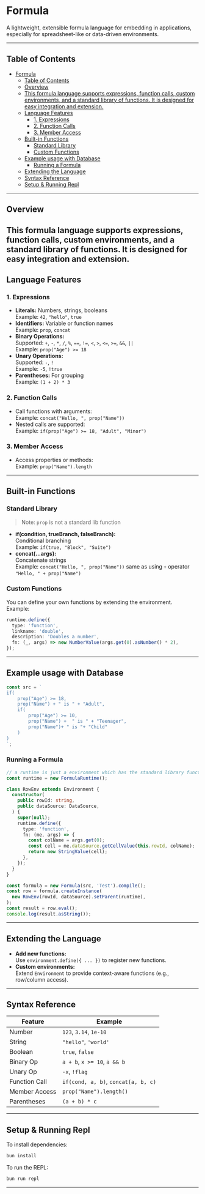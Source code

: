 # Formula

A lightweight, extensible formula language for embedding in applications, especially for spreadsheet-like or data-driven environments.

---

## Table of Contents

- [Formula](#formula)
  - [Table of Contents](#table-of-contents)
  - [Overview](#overview)
  - [This formula language supports expressions, function calls, custom environments, and a standard library of functions. It is designed for easy integration and extension.](#this-formula-language-supports-expressions-function-calls-custom-environments-and-a-standard-library-of-functions-it-is-designed-for-easy-integration-and-extension)
  - [Language Features](#language-features)
    - [1. Expressions](#1-expressions)
    - [2. Function Calls](#2-function-calls)
    - [3. Member Access](#3-member-access)
  - [Built-in Functions](#built-in-functions)
    - [Standard Library](#standard-library)
    - [Custom Functions](#custom-functions)
  - [Example usage with Database](#example-usage-with-database)
    - [Running a Formula](#running-a-formula)
  - [Extending the Language](#extending-the-language)
  - [Syntax Reference](#syntax-reference)
  - [Setup \& Running Repl](#setup--running-repl)

---

## Overview

## This formula language supports expressions, function calls, custom environments, and a standard library of functions. It is designed for easy integration and extension.

## Language Features

### 1. Expressions

- **Literals:** Numbers, strings, booleans  
  Example: `42`, `"hello"`, `true`
- **Identifiers:** Variable or function names  
  Example: `prop`, `concat`
- **Binary Operations:**  
  Supported: `+`, `-`, `*`, `/`, `%`, `==`, `!=`, `<`, `>`, `<=`, `>=`, `&&`, `||`  
  Example: `prop("Age") >= 18`
- **Unary Operations:**  
  Supported: `-`, `!`  
  Example: `-5`, `!true`
- **Parentheses:** For grouping  
  Example: `(1 + 2) * 3`

### 2. Function Calls

- Call functions with arguments:  
  Example: `concat("Hello, ", prop("Name"))`
- Nested calls are supported:  
  Example: `if(prop("Age") >= 18, "Adult", "Minor")`

### 3. Member Access

- Access properties or methods:  
  Example: `prop("Name").length`

---

## Built-in Functions

### Standard Library

> Note: `prop` is not a standard lib function

- **if(condition, trueBranch, falseBranch):**  
  Conditional branching  
  Example: `if(true, "Block", "Suite")`
- **concat(...args):**  
  Concatenate strings  
  Example: `concat("Hello, ", prop("Name"))`
  same as using `+` operator `"Hello, " + prop("Name")`

### Custom Functions

You can define your own functions by extending the environment.  
Example:

```ts
runtime.define({
  type: 'function',
  linkname: 'double',
  description: 'Doubles a number',
  fn: (_, args) => new NumberValue(args.get(0).asNumber() * 2),
});
```

---

## Example usage with Database

```ts
const src = `
if(
	prop("Age") >= 18, 
	prop("Name") + " is " + "Adult",
	if(
		prop("Age") >= 10,
		prop("Name") +  " is " + "Teenager",
		prop("Name")+ " is "+ "Child"
	)
)
`;
```

### Running a Formula

```ts
// a runtime is just a environment which has the standard library functions
const runtime = new FormulaRuntime();

class RowEnv extends Environment {
  constructor(
    public rowId: string,
    public dataSource: DataSource,
  ) {
    super(null);
    runtime.define({
      type: 'function',
      fn: (me, args) => {
        const colName = args.get(0);
        const cell = me.dataSource.getCellValue(this.rowId, colName);
        return new StringValue(cell);
      },
    });
  }
}

const formula = new Formula(src, 'Test').compile();
const row = formula.createInstance(
  new RowEnv(rowId, dataSource).setParent(runtime),
);
const result = row.eval();
console.log(result.asString());
```

---

## Extending the Language

- **Add new functions:**  
  Use `environment.define({ ... })` to register new functions.
- **Custom environments:**  
  Extend `Environment` to provide context-aware functions (e.g., row/column access).

---

## Syntax Reference

| Feature       | Example                             |
| ------------- | ----------------------------------- |
| Number        | `123`, `3.14`, `1e-10`              |
| String        | `"hello"`, `'world'`                |
| Boolean       | `true`, `false`                     |
| Binary Op     | `a + b`, `x >= 10`, `a && b`        |
| Unary Op      | `-x`, `!flag`                       |
| Function Call | `if(cond, a, b)`, `concat(a, b, c)` |
| Member Access | `prop("Name").length()`             |
| Parentheses   | `(a + b) * c`                       |

---

## Setup & Running Repl

To install dependencies:

```bash
bun install
```

To run the REPL:

```bash
bun run repl
```

---
